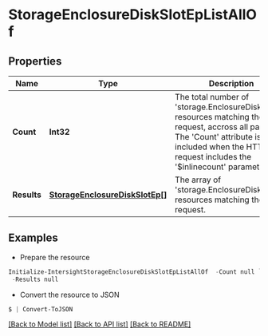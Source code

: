 # StorageEnclosureDiskSlotEpListAllOf
## Properties

Name | Type | Description | Notes
------------ | ------------- | ------------- | -------------
**Count** | **Int32** | The total number of &#39;storage.EnclosureDiskSlotEp&#39; resources matching the request, accross all pages. The &#39;Count&#39; attribute is included when the HTTP GET request includes the &#39;$inlinecount&#39; parameter. | [optional] 
**Results** | [**StorageEnclosureDiskSlotEp[]**](StorageEnclosureDiskSlotEp.md) | The array of &#39;storage.EnclosureDiskSlotEp&#39; resources matching the request. | [optional] 

## Examples

- Prepare the resource
```powershell
Initialize-IntersightStorageEnclosureDiskSlotEpListAllOf  -Count null `
 -Results null
```

- Convert the resource to JSON
```powershell
$ | Convert-ToJSON
```

[[Back to Model list]](../README.md#documentation-for-models) [[Back to API list]](../README.md#documentation-for-api-endpoints) [[Back to README]](../README.md)

